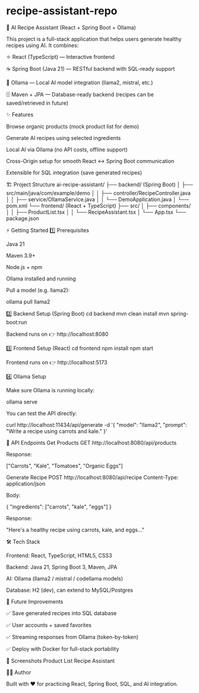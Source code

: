 # recipe-assistant-repo

🍲 AI Recipe Assistant (React + Spring Boot + Ollama)

This project is a full-stack application that helps users generate healthy recipes using AI. It combines:

⚛️ React (TypeScript) — Interactive frontend

☕ Spring Boot (Java 21) — RESTful backend with SQL-ready support

🤖 Ollama — Local AI model integration (llama2, mistral, etc.)

🗄️ Maven + JPA — Database-ready backend (recipes can be saved/retrieved in future)

✨ Features

Browse organic products (mock product list for demo)

Generate AI recipes using selected ingredients

Local AI via Ollama (no API costs, offline support)

Cross-Origin setup for smooth React ↔ Spring Boot communication

Extensible for SQL integration (save generated recipes)

🏗️ Project Structure ai-recipe-assistant/ ├── backend/ (Spring Boot) │ ├── src/main/java/com/example/demo │ │ ├── controller/RecipeController.java │ │ ├── service/OllamaService.java │ │ └── DemoApplication.java │ └── pom.xml └── frontend/ (React + TypeScript) ├── src/ │ ├── components/ │ │ ├── ProductList.tsx │ │ └── RecipeAssistant.tsx │ └── App.tsx └── package.json

⚡ Getting Started 1️⃣ Prerequisites

Java 21

Maven 3.9+

Node.js + npm

Ollama installed and running

Pull a model (e.g. llama2):

ollama pull llama2

2️⃣ Backend Setup (Spring Boot) cd backend mvn clean install mvn spring-boot:run

Backend runs on 👉 http://localhost:8080

3️⃣ Frontend Setup (React) cd frontend npm install npm start

Frontend runs on 👉 http://localhost:5173

4️⃣ Ollama Setup

Make sure Ollama is running locally:

ollama serve

You can test the API directly:

curl http://localhost:11434/api/generate -d '{ "model": "llama2", "prompt": "Write a recipe using carrots and kale." }'

🔗 API Endpoints Get Products GET http://localhost:8080/api/products

Response:

["Carrots", "Kale", "Tomatoes", "Organic Eggs"]

Generate Recipe POST http://localhost:8080/api/recipe Content-Type: application/json

Body:

{ "ingredients": ["carrots", "kale", "eggs"] }

Response:

"Here's a healthy recipe using carrots, kale, and eggs..."

🛠️ Tech Stack

Frontend: React, TypeScript, HTML5, CSS3

Backend: Java 21, Spring Boot 3, Maven, JPA

AI: Ollama (llama2 / mistral / codellama models)

Database: H2 (dev), can extend to MySQL/Postgres

🌟 Future Improvements

✅ Save generated recipes into SQL database

✅ User accounts + saved favorites

✅ Streaming responses from Ollama (token-by-token)

✅ Deploy with Docker for full-stack portability

📸 Screenshots Product List Recipe Assistant

👨‍💻 Author

Built with ❤️ for practicing React, Spring Boot, SQL, and AI integration.
